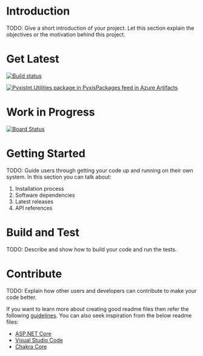 # Introduction 
TODO: Give a short introduction of your project. Let this section explain the objectives or the motivation behind this project. 

# Get Latest
[![Build status](https://dev.azure.com/PyxisInternational/Utilities/_apis/build/status/Utilities-CI)](https://dev.azure.com/PyxisInternational/Utilities/_build/latest?definitionId=17)

[![PyxisInt.Utilities package in PyxisPackages feed in Azure Artifacts](https://feeds.dev.azure.com/PyxisInternational/_apis/public/Packaging/Feeds/b78da031-a96b-480e-935c-9aa7488736dc/Packages/44b4ebf5-d8e4-405c-8edf-216e327075bb/Badge)](https://dev.azure.com/PyxisInternational/Utilities/_packaging?_a=package&feed=b78da031-a96b-480e-935c-9aa7488736dc&package=44b4ebf5-d8e4-405c-8edf-216e327075bb&preferRelease=true)

# Work in Progress
[![Board Status](https://dev.azure.com/PyxisInternational/2dbbae92-d7ab-44e5-aa4b-ad8ddab946c2/e3047416-3def-4d46-811a-554cd68414a1/_apis/work/boardbadge/92ba7fd5-ece0-492e-8601-b7312d4b9d85?columnOptions=1)](https://dev.azure.com/PyxisInternational/2dbbae92-d7ab-44e5-aa4b-ad8ddab946c2/_boards/board/t/e3047416-3def-4d46-811a-554cd68414a1/Microsoft.RequirementCategory/)


# Getting Started
TODO: Guide users through getting your code up and running on their own system. In this section you can talk about:
1.	Installation process
2.	Software dependencies
3.	Latest releases
4.	API references

# Build and Test
TODO: Describe and show how to build your code and run the tests. 

# Contribute
TODO: Explain how other users and developers can contribute to make your code better. 

If you want to learn more about creating good readme files then refer the following [guidelines](https://www.visualstudio.com/en-us/docs/git/create-a-readme). You can also seek inspiration from the below readme files:
- [ASP.NET Core](https://github.com/aspnet/Home)
- [Visual Studio Code](https://github.com/Microsoft/vscode)
- [Chakra Core](https://github.com/Microsoft/ChakraCore)